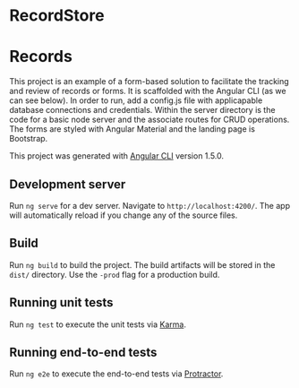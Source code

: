 # RecordStore

# Records

This project is an example of a form-based solution to facilitate the tracking and review of records or forms. It is scaffolded with the Angular CLI (as we can see below). In order to run, add a config.js file with applicapable database connections and credentials. Within the server directory is the code for a basic node server and the associate routes for CRUD operations. The forms are styled with Angular Material and the landing page is Bootstrap.


This project was generated with [Angular CLI](https://github.com/angular/angular-cli) version 1.5.0.

## Development server

Run `ng serve` for a dev server. Navigate to `http://localhost:4200/`. The app will automatically reload if you change any of the source files.

## Build

Run `ng build` to build the project. The build artifacts will be stored in the `dist/` directory. Use the `-prod` flag for a production build.

## Running unit tests

Run `ng test` to execute the unit tests via [Karma](https://karma-runner.github.io).

## Running end-to-end tests

Run `ng e2e` to execute the end-to-end tests via [Protractor](http://www.protractortest.org/).
